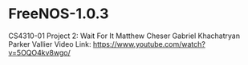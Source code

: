 # FreeNOS-1.0.3
CS4310-01
Project 2: Wait For It
Matthew Cheser
Gabriel Khachatryan
Parker Vallier
Video Link: https://www.youtube.com/watch?v=5OQO4kv8wgo/
